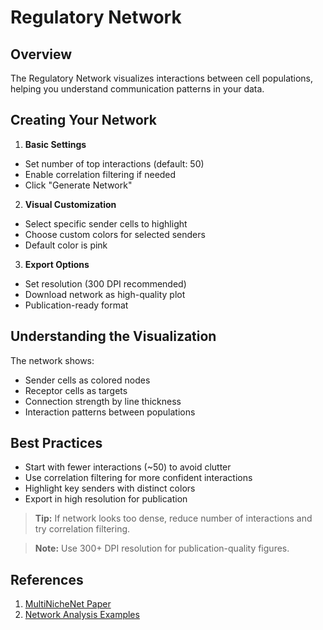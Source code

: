 # Regulatory Network

## Overview
The Regulatory Network visualizes interactions between cell populations, helping you understand communication patterns in your data.

## Creating Your Network
1. **Basic Settings**
  * Set number of top interactions (default: 50)
  * Enable correlation filtering if needed
  * Click "Generate Network"

2. **Visual Customization**
  * Select specific sender cells to highlight
  * Choose custom colors for selected senders
  * Default color is pink

3. **Export Options**
  * Set resolution (300 DPI recommended)
  * Download network as high-quality plot
  * Publication-ready format

## Understanding the Visualization 
The network shows:
  * Sender cells as colored nodes
  * Receptor cells as targets
  * Connection strength by line thickness
  * Interaction patterns between populations

## Best Practices
* Start with fewer interactions (~50) to avoid clutter
* Use correlation filtering for more confident interactions
* Highlight key senders with distinct colors
* Export in high resolution for publication

> **Tip:**
> If network looks too dense, reduce number of interactions and try correlation filtering.

> **Note:**
> Use 300+ DPI resolution for publication-quality figures.

## References
1. [MultiNicheNet Paper](https://doi.org/10.1101/2023.06.13.544751)
2. [Network Analysis Examples](https://github.com/saeyslab/multinichenetr/vignettes)